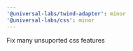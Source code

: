 ```yaml
---
'@universal-labs/twind-adapter': minor
'@universal-labs/css': minor
---
```


Fix many unsuported css features
